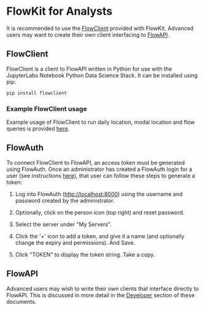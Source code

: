 # FlowKit for Analysts

It is recommended to use the [FlowClient](#flowclient) provided with FlowKit. Advanced users may want to create their own client interfacing to [FlowAPI](#flowapi).

<a name="flowclient">

## FlowClient

FlowClient is a client to FlowAPI written in Python for use with the JupyterLabs Notebook Python Data Science Stack. It can be installed using pip:

```bash
pip install flowclient
```

### Example FlowClient usage

Example usage of FlowClient to run daily location, modal location and flow queries is provided [here](../analyst/example_usage/).

<a name="flowauth">

## FlowAuth

To connect FlowClient to FlowAPI, an access token must be generated using FlowAuth. Once an administrator has created a FlowAuth login for a user (see instructions [here](../install/#granting-user-permissions-in-flowauth)), that user can follow these steps to generate a token:

1. Log into FlowAuth (<a href="http://localhost:8000/" target="_blank">http://localhost:8000</a>) using the username and password created by the administrator.

2. Optionally, click on the person icon (top right) and reset password.

3. Select the server under "My Servers".

4. Click the '+' icon to add a token, and give it a name (and optionally change the expiry and permissions). And Save.

5. Click "TOKEN" to display the token string. Take a copy.

<a name="flowapi">

## FlowAPI

Advanced users may wish to write their own clients that interface directly to FlowAPI. This is discussed in more detail in the [Developer](developer/roadmap.md) section of these documents.
